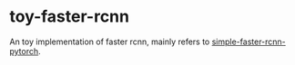 # toy-faster-rcnn

An toy implementation of faster rcnn, mainly refers to [simple-faster-rcnn-pytorch](https://github.com/chenyuntc/simple-faster-rcnn-pytorch).
